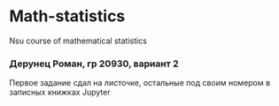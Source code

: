 # Math-statistics
Nsu course of mathematical statistics
### Дерунец Роман, гр 20930, вариант 2

Первое задание сдал на листочке, остальные под своим номером в записных книжках Jupyter
